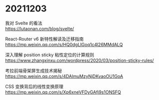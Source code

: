 # 20211203

我对 Svelte 的看法  
https://lutaonan.com/blog/svelte/

React-Router v6 新特性解读及迁移指南  
https://mp.weixin.qq.com/s/HQ0dgLIGoq1c4l26MMdALQ

深入理解 position sticky 粘性定位的计算规则  
https://www.zhangxinxu.com/wordpress/2020/03/position-sticky-rules/

考拉前端骨架屏生成技术揭秘  
https://mp.weixin.qq.com/s/4DAlmuMzyNjDKvaoOU1GoA

CSS 变换背后的线性变换原理  
https://mp.weixin.qq.com/s/Xp6xneVFDyGAfj9s1ONSFQ
